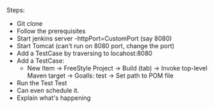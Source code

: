 Steps:

- Git clone
- Follow the prerequisites
- Start jenkins server -httpPort=CustomPort (say 8080)
- Start Tomcat (can't run on 8080 port, change the port)
- Add a TestCase by traversing to locahost:8080
- Add a TestCase:
    - New Item ->   FreeStyle Project -> Build (tab) 
        -> Invoke top-level Maven target -> Goalls: test -> Set path to POM file
- Run the Test Test
- Can even schedule it.
- Explain what's happening     